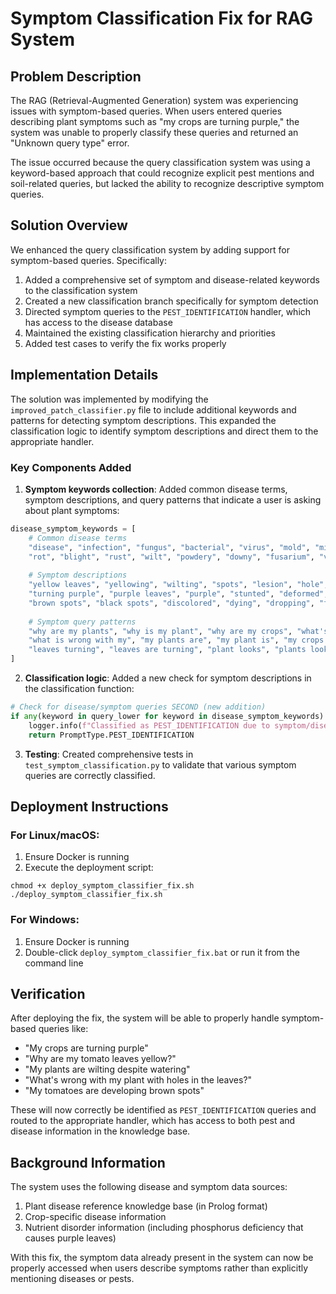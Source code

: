 # Symptom Classification Fix for RAG System

## Problem Description

The RAG (Retrieval-Augmented Generation) system was experiencing issues with symptom-based queries. When users entered queries describing plant symptoms such as "my crops are turning purple," the system was unable to properly classify these queries and returned an "Unknown query type" error. 

The issue occurred because the query classification system was using a keyword-based approach that could recognize explicit pest mentions and soil-related queries, but lacked the ability to recognize descriptive symptom queries.

## Solution Overview

We enhanced the query classification system by adding support for symptom-based queries. Specifically:

1. Added a comprehensive set of symptom and disease-related keywords to the classification system
2. Created a new classification branch specifically for symptom detection
3. Directed symptom queries to the `PEST_IDENTIFICATION` handler, which has access to the disease database
4. Maintained the existing classification hierarchy and priorities
5. Added test cases to verify the fix works properly

## Implementation Details

The solution was implemented by modifying the `improved_patch_classifier.py` file to include additional keywords and patterns for detecting symptom descriptions. This expanded the classification logic to identify symptom descriptions and direct them to the appropriate handler.

### Key Components Added

1. **Symptom keywords collection**: Added common disease terms, symptom descriptions, and query patterns that indicate a user is asking about plant symptoms:

```python
disease_symptom_keywords = [
    # Common disease terms
    "disease", "infection", "fungus", "bacterial", "virus", "mold", "mildew", 
    "rot", "blight", "rust", "wilt", "powdery", "downy", "fusarium", "verticillium",
    
    # Symptom descriptions
    "yellow leaves", "yellowing", "wilting", "spots", "lesion", "hole", "curling",
    "turning purple", "purple leaves", "purple", "stunted", "deformed", "distorted",
    "brown spots", "black spots", "discolored", "dying", "dropping", "falling off",
    
    # Symptom query patterns
    "why are my plants", "why is my plant", "why are my crops", "what's wrong with my",
    "what is wrong with my", "my plants are", "my plant is", "my crops are",
    "leaves turning", "leaves are turning", "plant looks", "plants look", "symptom"
]
```

2. **Classification logic**: Added a new check for symptom descriptions in the classification function:

```python
# Check for disease/symptom queries SECOND (new addition)
if any(keyword in query_lower for keyword in disease_symptom_keywords):
    logger.info(f"Classified as PEST_IDENTIFICATION due to symptom/disease match: {query}")
    return PromptType.PEST_IDENTIFICATION
```

3. **Testing**: Created comprehensive tests in `test_symptom_classification.py` to validate that various symptom queries are correctly classified.

## Deployment Instructions

### For Linux/macOS:

1. Ensure Docker is running
2. Execute the deployment script:
```
chmod +x deploy_symptom_classifier_fix.sh
./deploy_symptom_classifier_fix.sh
```

### For Windows:

1. Ensure Docker is running
2. Double-click `deploy_symptom_classifier_fix.bat` or run it from the command line

## Verification

After deploying the fix, the system will be able to properly handle symptom-based queries like:

- "My crops are turning purple"
- "Why are my tomato leaves yellow?"
- "My plants are wilting despite watering"
- "What's wrong with my plant with holes in the leaves?"
- "My tomatoes are developing brown spots"

These will now correctly be identified as `PEST_IDENTIFICATION` queries and routed to the appropriate handler, which has access to both pest and disease information in the knowledge base.

## Background Information

The system uses the following disease and symptom data sources:
1. Plant disease reference knowledge base (in Prolog format)
2. Crop-specific disease information
3. Nutrient disorder information (including phosphorus deficiency that causes purple leaves)

With this fix, the symptom data already present in the system can now be properly accessed when users describe symptoms rather than explicitly mentioning diseases or pests. 